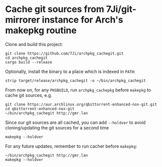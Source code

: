 # Cache git sources from 7Ji/git-mirrorer instance for Arch's makepkg routine

Clone and build this project:
```
git clone https://github.com/7Ji/archpkg_cachegit.git
cd archpkg_cachegit
cargo build --release
```

Optionally, install the binary to a place which is indexed in `PATH`:
```
strip target/release/archpkg_cachegit -o ~/bin/archpkg_cachegit
```

From now on, for any `PKGBUILD`, run `archpkg_cachepkg` before `makepkg` to cache git sources, e.g.

```
git clone https://aur.archlinux.org/qbittorrent-enhanced-nox-git.git
cd qbittorrent-enhanced-nox-git
~/bin/archpkg_cachegit http://gmr.lan
```

Since our git sources are all cached, you can add `--holdver` to avoid cloning/updating the git sources for a second time
```
makepkg --holdver
```

For any future updates, remember to run cacher before `makepkg`:

```
~/bin/archpkg_cachegit http://gmr.lan
makepkg --holdver
```
